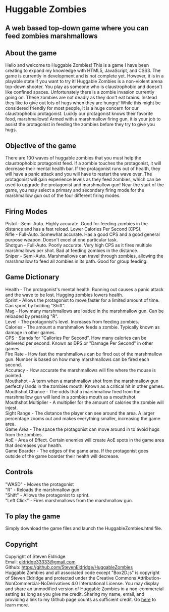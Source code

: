 # Huggable Zombies
## A web based top-down game where you can feed zombies marshmallows

## About the game
Hello and welcome to Huggable Zombies!  This is a game I have been creating to expand my knowledge with HTML5, JavaScript, and CSS3.
The game is currently in development and is not complete yet.  However, it is in a playable state if you want to try it!
Huggable Zombies is a non-violent arena top-down shooter.  You play as someone who is claustrophobic and doesn't like confined spaces.
Unfortunately there is a zombie invasion currently going on.  These zombies are not deadly as they don't eat brains.  Instead they
like to give out lots of hugs when they are hungry!  While this might be considered friendly for most people, it is a huge concern for
our claustrophobic protagonist.  Luckly our protagonist knows their favorite food, marshmallows!  Armed with a marshmallow firing gun,
it is your job to assist the protagonist in feeding the zombies before they try to give you hugs.

## Objective of the game
There are 100 waves of huggable zombies that you must help the claustrophobic protagonist feed.  If a zombie touches the protagonist, it
will decrease their mental health bar.  If the protagonist runs out of health, they will have a panic attack and you will have to restart the 
wave over.  The protagonist will gain experience levels as they feed zombies, which can be used to upgrade the protagonist and marshmallow gun!
Near the start of the game, you may select a primary and secondary firing mode for the marshmallow gun out of the four different firing modes.

## Firing Modes
Pistol  - Semi-Auto.  Highly accurate.  Good for feeding zombies in the distance and has a fast reload.  Lower Calories Per Second (CPS).<br>
Rifle   - Full-Auto.  Somewhat accurate.  Has a good CPS and a good general purpose weapon.  Doesn't excel at one particular task.<br>
Shotgun - Full-Auto.  Poorly accurate.  Very high CPS as it fires multiple marshmallows per shot.  Bad at feeding zombies in the distance.<br>
Sniper  - Semi-Auto.  Marshmallows can travel through zombies, allowing the marshmallow to feed all zombies in its path.  Good for group feeding.<br>

## Game Dictionary
Health - The protagonist's mental health.  Running out causes a panic attack and the wave to be lost.  Hugging zombies lowers health.<br>
Sprint - Allows the protagonist to move faster for a limited amount of time.  Can sprint by holding "Shift".<br>
Mag - How many marshmallows are loaded in the marshmallow gun.  Can be reloaded by pressing "R".<br>
Level - The protagonist's level.  Increases from feeding zombies.<br>
Calories - The amount a marshmallow feeds a zombie.  Typically known as damage in other games.<br>
CPS - Stands for "Callories Per Second".  How many calories can be delivered per second.  Known as DPS or "Damage Per Second" in other games.<br>
Fire Rate - How fast the marshmallows can be fired out of the marshmallow gun.  Number is based on how many marshmallows can be fired each second.<br>
Accuracy - How accurate the marshmallows will fire where the mouse is pointed.<br>
Mouthshot - A term when a marshmallow shot from the marshmallow gun perfectly lands in the zombies mouth.  Known as a critical hit in other games.<br>
Mouthshot Chance - The odds that a marshmallow fired from the marshmallow gun will land in a zombies mouth as a mouthshot.<br>
Mouthshot Multiplier - A multiplier for the amount of calories the zombie will injest.<br>
Sight Range - The distance the player can see around the area.  A larger percentage zooms out and makes everything smaller, increasing the game area.<br>
Game Area - The space the protagonist can move around in to avoid hugs from the zombies.<br>
AoE - Area of Effect.  Certain enemies will create AoE spots in the game area that decreases your health.<br>
Game Boarder - The edges of the game area.  If the protagonist goes outside of the game boarder their health will decrease.<br>

## Controls
"WASD" - Moves the protagonist<br>
"R" - Reloads the marshmallow gun<br>
"Shift" - Allows the protagonist to sprint.<br>
"Left Click" - Fires marshmallows from the marshmallow gun.<br>

## To play the game
Simply download the game files and launch the HuggableZombies.html file.

## Copyright
Copyright of Steven Eldridge<br>
Email: eldridge33333@gmail.com<br>
Github: https://github.com/StevenEldridge/HuggableZombies <br>
Huggable Zombies and all associated code except "Box2D.js" is copyright of Steven Eldridge and protected under the
Creative Commons Attribution-NonCommercial-NoDerivatives 4.0 International License.  You may display and share an
unmodified version of Huggable Zombies in a non-commercial setting as long as you give me credit.
Sharing my name, email, and providing a link to my Github page counts as sufficient credit. Go [here](https://creativecommons.org/licenses/by-nc-nd/4.0/) to learn more.
